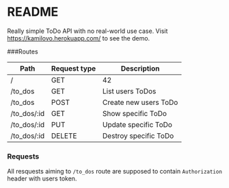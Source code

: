 # README

Really simple ToDo API with no real-world use case. Visit https://kamilovo.herokuapp.com/ to see the demo.

###Routes

| Path  | Request type | Description |
| ------------- | ------------- | ------------- | 
| /  | GET  | 42 |
| /to_dos| GET  | List users ToDos  |
| /to_dos| POST  | Create new users ToDo  |
| /to_dos/:id| GET  | Show specific ToDo  |
| /to_dos/:id| PUT  | Update specific ToDo  |
| /to_dos/:id| DELETE  | Destroy specific ToDo  |

### Requests
All resquests aiming to `/to_dos` route are supposed to contain `Authorization` header with users token.